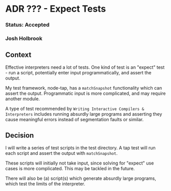 # ADR ??? - Expect Tests
### Status: Accepted
### Josh Holbrook

## Context

Effective interpreters need a lot of tests. One kind of test is an "expect"
test - run a script, potentially enter input programmatically, and assert the
output.

My test framework, node-tap, has a `matchSnapshot` functionality which can
assert the output. Programmatic input is more complicated, and may require
another module.

A type of test recommended by `Writing Interactive Compilers & Interpreters`
includes running absurdly large programs and asserting they cause meaningful
errors instead of segmentation faults or similar.

## Decision

I will write a series of test scripts in the test directory. A tap test will
run each script and assert the output with `matchSnapshot`.

These scripts will initially not take input, since solving for "expect" use
cases is more complicated. This may be tackled in the future.

There will also be (a) script(s) which generate absurdly large programs,
which test the limits of the interpreter.
